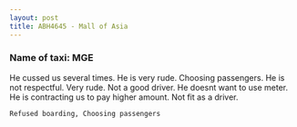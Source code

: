 ```yaml
---
layout: post
title: ABH4645 - Mall of Asia
---
```


### Name of taxi: MGE

He cussed us several times. He is very rude. Choosing passengers. He is not respectful. Very rude. Not a good driver. He doesnt want to use meter. He is contracting us to pay higher amount. Not fit as a driver.

```Refused boarding, Choosing passengers```

